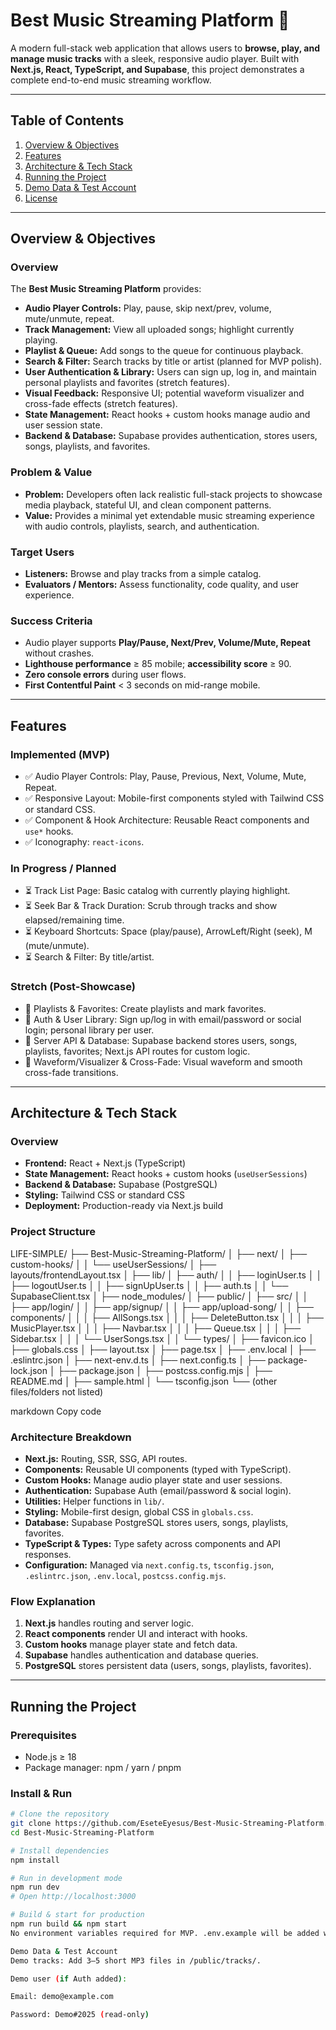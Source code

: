 # Best Music Streaming Platform 🎵

A modern full-stack web application that allows users to **browse, play, and manage music tracks** with a sleek, responsive audio player. Built with **Next.js, React, TypeScript, and Supabase**, this project demonstrates a complete end-to-end music streaming workflow.

---

## Table of Contents
1. [Overview & Objectives](#overview--objectives)
2. [Features](#features)
3. [Architecture & Tech Stack](#architecture--tech-stack)
4. [Running the Project](#running-the-project)
5. [Demo Data & Test Account](#demo-data--test-account)
6. [License](#license)

---

## Overview & Objectives

### Overview
The **Best Music Streaming Platform** provides:

- **Audio Player Controls:** Play, pause, skip next/prev, volume, mute/unmute, repeat.
- **Track Management:** View all uploaded songs; highlight currently playing.
- **Playlist & Queue:** Add songs to the queue for continuous playback.
- **Search & Filter:** Search tracks by title or artist (planned for MVP polish).
- **User Authentication & Library:** Users can sign up, log in, and maintain personal playlists and favorites (stretch features).
- **Visual Feedback:** Responsive UI; potential waveform visualizer and cross-fade effects (stretch features).
- **State Management:** React hooks + custom hooks manage audio and user session state.
- **Backend & Database:** Supabase provides authentication, stores users, songs, playlists, and favorites.

### Problem & Value
- **Problem:** Developers often lack realistic full-stack projects to showcase media playback, stateful UI, and clean component patterns.  
- **Value:** Provides a minimal yet extendable music streaming experience with audio controls, playlists, search, and authentication.

### Target Users
- **Listeners:** Browse and play tracks from a simple catalog.  
- **Evaluators / Mentors:** Assess functionality, code quality, and user experience.

### Success Criteria
- Audio player supports **Play/Pause, Next/Prev, Volume/Mute, Repeat** without crashes.  
- **Lighthouse performance** ≥ 85 mobile; **accessibility score** ≥ 90.  
- **Zero console errors** during user flows.  
- **First Contentful Paint** < 3 seconds on mid-range mobile.

---

## Features

### Implemented (MVP)
- ✅ Audio Player Controls: Play, Pause, Previous, Next, Volume, Mute, Repeat.  
- ✅ Responsive Layout: Mobile-first components styled with Tailwind CSS or standard CSS.  
- ✅ Component & Hook Architecture: Reusable React components and `use*` hooks.  
- ✅ Iconography: `react-icons`.

### In Progress / Planned
- ⏳ Track List Page: Basic catalog with currently playing highlight.  
- ⏳ Seek Bar & Track Duration: Scrub through tracks and show elapsed/remaining time.  
- ⏳ Keyboard Shortcuts: Space (play/pause), ArrowLeft/Right (seek), M (mute/unmute).  
- ⏳ Search & Filter: By title/artist.

### Stretch (Post-Showcase)
- 🎯 Playlists & Favorites: Create playlists and mark favorites.  
- 🎯 Auth & User Library: Sign up/log in with email/password or social login; personal library per user.  
- 🎯 Server API & Database: Supabase backend stores users, songs, playlists, favorites; Next.js API routes for custom logic.  
- 🎯 Waveform/Visualizer & Cross-Fade: Visual waveform and smooth cross-fade transitions.

---

## Architecture & Tech Stack

### Overview
- **Frontend:** React + Next.js (TypeScript)  
- **State Management:** React hooks + custom hooks (`useUserSessions`)  
- **Backend & Database:** Supabase (PostgreSQL)  
- **Styling:** Tailwind CSS or standard CSS  
- **Deployment:** Production-ready via Next.js build  

### Project Structure
LIFE-SIMPLE/
├── Best-Music-Streaming-Platform/
│ ├── next/
│ ├── custom-hooks/
│ │ └── useUserSessions/
│ ├── layouts/frontendLayout.tsx
│ ├── lib/
│ ├── auth/
│ │ ├── loginUser.ts
│ │ ├── logoutUser.ts
│ │ ├── signUpUser.ts
│ │ ├── auth.ts
│ │ └── SupabaseClient.tsx
│ ├── node_modules/
│ ├── public/
│ ├── src/
│ │ ├── app/login/
│ │ ├── app/signup/
│ │ ├── app/upload-song/
│ │ ├── components/
│ │ │ ├── AllSongs.tsx
│ │ │ ├── DeleteButton.tsx
│ │ │ ├── MusicPlayer.tsx
│ │ │ ├── Navbar.tsx
│ │ │ ├── Queue.tsx
│ │ │ ├── Sidebar.tsx
│ │ │ └── UserSongs.tsx
│ │ └── types/
│ ├── favicon.ico
│ ├── globals.css
│ ├── layout.tsx
│ ├── page.tsx
│ ├── .env.local
│ ├── .eslintrc.json
│ ├── next-env.d.ts
│ ├── next.config.ts
│ ├── package-lock.json
│ ├── package.json
│ ├── postcss.config.mjs
│ ├── README.md
│ ├── sample.html
│ └── tsconfig.json
└── (other files/folders not listed)

markdown
Copy code

### Architecture Breakdown
- **Next.js:** Routing, SSR, SSG, API routes.  
- **Components:** Reusable UI components (typed with TypeScript).  
- **Custom Hooks:** Manage audio player state and user sessions.  
- **Authentication:** Supabase Auth (email/password & social login).  
- **Utilities:** Helper functions in `lib/`.  
- **Styling:** Mobile-first design, global CSS in `globals.css`.  
- **Database:** Supabase PostgreSQL stores users, songs, playlists, favorites.  
- **TypeScript & Types:** Type safety across components and API responses.  
- **Configuration:** Managed via `next.config.ts`, `tsconfig.json`, `.eslintrc.json`, `.env.local`, `postcss.config.mjs`.

### Flow Explanation
1. **Next.js** handles routing and server logic.  
2. **React components** render UI and interact with hooks.  
3. **Custom hooks** manage player state and fetch data.  
4. **Supabase** handles authentication and database queries.  
5. **PostgreSQL** stores persistent data (users, songs, playlists, favorites).

---

## Running the Project

### Prerequisites
- Node.js ≥ 18  
- Package manager: npm / yarn / pnpm  

### Install & Run
```bash
# Clone the repository
git clone https://github.com/EseteEyesus/Best-Music-Streaming-Platform.git
cd Best-Music-Streaming-Platform

# Install dependencies
npm install

# Run in development mode
npm run dev
# Open http://localhost:3000

# Build & start for production
npm run build && npm start
No environment variables required for MVP. .env.example will be added when Auth/DB features are implemented.

Demo Data & Test Account
Demo tracks: Add 3–5 short MP3 files in /public/tracks/.

Demo user (if Auth added):

Email: demo@example.com

Password: Demo#2025 (read-only)

